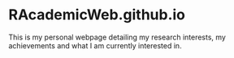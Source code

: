 # RAcademicWeb.github.io
This is my personal webpage detailing my research interests, my achievements and what I am currently interested in.
